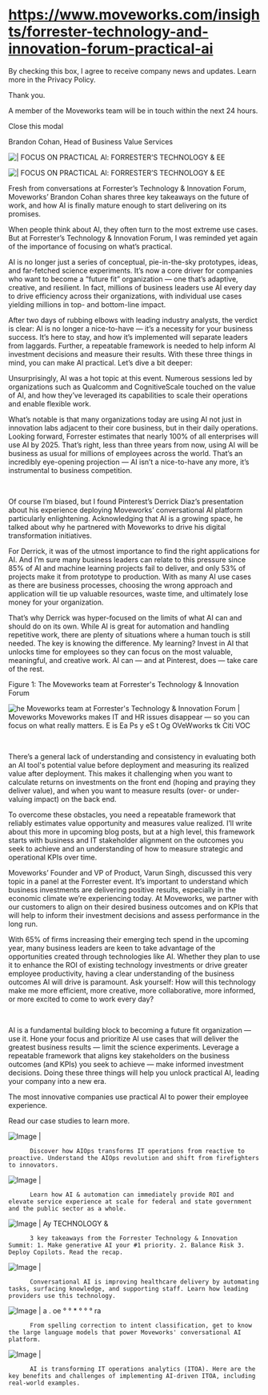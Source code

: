 # https://www.moveworks.com/insights/forrester-technology-and-innovation-forum-practical-ai

By checking this box, I agree to receive company news and updates. Learn more in the Privacy Policy.

Thank you.

A member of the Moveworks team will be in touch within the next 24 hours.



  Close this modal
  



Brandon Cohan, Head of Business Value Services


![ | FOCUS ON PRACTICAL Al: FORRESTER’S TECHNOLOGY & EE](https://www.moveworks.com/hubfs/Forrester%20T%26I%20Blog%20Header-3.png)

![ | FOCUS ON PRACTICAL Al: FORRESTER’S TECHNOLOGY & EE](https://www.moveworks.com/hubfs/Forrester%20T%26I%20Blog%20Header-3.png)

Fresh from conversations at Forrester’s Technology & Innovation Forum, Moveworks’ Brandon Cohan shares three key takeaways on the future of work, and how AI is finally mature enough to start delivering on its promises.

When people think about AI, they often turn to the most extreme use cases. But at Forrester’s Technology & Innovation Forum, I was reminded yet again of the importance of focusing on what’s practical. 

AI is no longer just a series of conceptual, pie-in-the-sky prototypes, ideas, and far-fetched science experiments. It’s now a core driver for companies who want to become a “future fit” organization — one that’s adaptive, creative, and resilient. In fact, millions of business leaders use AI every day to drive efficiency across their organizations, with individual use cases yielding millions in top- and bottom-line impact. 

After two days of rubbing elbows with leading industry analysts, the verdict is clear: AI is no longer a nice-to-have — it’s a necessity for your business success. It’s here to stay, and how it’s implemented will separate leaders from laggards. Further, a repeatable framework is needed to help inform AI investment decisions and measure their results. With these three things in mind, you can make AI practical. Let’s dive a bit deeper:

Unsurprisingly, AI was a hot topic at this event. Numerous sessions led by organizations such as Qualcomm and CognitiveScale touched on the value of AI, and how they’ve leveraged its capabilities to scale their operations and enable flexible work. 

What’s notable is that many organizations today are using AI not just in innovation labs adjacent to their core business, but in their daily operations. Looking forward, Forrester estimates that nearly 100% of all enterprises will use AI by 2025. That’s right, less than three years from now, using AI will be business as usual for millions of employees across the world. That’s an incredibly eye-opening projection — AI isn’t a nice-to-have any more, it’s instrumental to business competition.

 

Of course I’m biased, but I found Pinterest’s Derrick Diaz’s presentation about his experience deploying Moveworks’ conversational AI platform particularly enlightening. Acknowledging that AI is a growing space, he talked about why he partnered with Moveworks to drive his digital transformation initiatives.

For Derrick, it was of the utmost importance to find the right applications for AI. And I’m sure many business leaders can relate to this pressure since 85% of AI and machine learning projects fail to deliver, and only 53% of projects make it from prototype to production. With as many AI use cases as there are business processes, choosing the wrong approach and application will tie up valuable resources, waste time, and ultimately lose money for your organization.

That’s why Derrick was hyper-focused on the limits of what AI can and should do on its own. While AI is great for automation and handling repetitive work, there are plenty of situations where a human touch is still needed. The key is knowing the difference. My learning? Invest in AI that unlocks time for employees so they can focus on the most valuable, meaningful, and creative work. AI can — and at Pinterest, does — take care of the rest.

Figure 1: The Moveworks team at Forrester's Technology & Innovation Forum 

![he Moveworks team at Forrester's Technology & Innovation Forum | Moveworks Moveworks makes IT and HR issues disappear — so you can focus on what really matters. E is Ea Ps y eS t Og OVeWworks tk Citi VOC](https://www.moveworks.com/hs-fs/hubfs/IMG_0680.jpg)

 

There’s a general lack of understanding and consistency in evaluating both an AI tool's potential value before deployment and measuring its realized value after deployment. This makes it challenging when you want to calculate returns on investments on the front end (hoping and praying they deliver value), and when you want to measure results (over- or under-valuing impact) on the back end.

To overcome these obstacles, you need a repeatable framework that reliably estimates value opportunity and measures value realized. I’ll write about this more in upcoming blog posts, but at a high level, this framework starts with business and IT stakeholder alignment on the outcomes you seek to achieve and an understanding of how to measure strategic and operational KPIs over time.

Moveworks’ Founder and VP of Product, Varun Singh, discussed this very topic in a panel at the Forrester event. It’s important to understand which business investments are delivering positive results, especially in the economic climate we’re experiencing today. At Moveworks, we partner with our customers to align on their desired business outcomes and on KPIs that will help to inform their investment decisions and assess performance in the long run. 

With 65% of firms increasing their emerging tech spend in the upcoming year, many business leaders are keen to take advantage of the opportunities created through technologies like AI. Whether they plan to use it to enhance the ROI of existing technology investments or drive greater employee productivity, having a clear understanding of the business outcomes AI will drive is paramount. Ask yourself: How will this technology make me more efficient, more creative, more collaborative, more informed, or more excited to come to work every day?

 

AI is a fundamental building block to becoming a future fit organization — use it. Hone your focus and prioritize AI use cases that will deliver the greatest business results — limit the science experiments. Leverage a repeatable framework that aligns key stakeholders on the business outcomes (and KPIs) you seek to achieve — make informed investment decisions. Doing these three things will help you unlock practical AI, leading your company into a new era.

The most innovative companies use practical AI to power their employee experience.

Read our case studies to learn more. 

![Image | ](https://www.moveworks.com/hs-fs/hubfs/AIOps-featured-image.png)


          Discover how AIOps transforms IT operations from reactive to proactive. Understand the AIOps revolution and shift from firefighters to innovators.
        

![Image | ](https://www.moveworks.com/hs-fs/hubfs/Public-Sector-Convo-AI.png)


          Learn how AI & automation can immediately provide ROI and elevate service experience at scale for federal and state government and the public sector as a whole.
        

![Image | Ay TECHNOLOGY &](https://www.moveworks.com/hs-fs/hubfs/Forrester%20T%26I%20%281%29.png)


          3 key takeaways from the Forrester Technology & Innovation Summit: 1. Make generative AI your #1 priority. 2. Balance Risk 3. Deploy Copilots. Read the recap.
        

![Image | ](https://www.moveworks.com/hs-fs/hubfs/healthcare-test.png)


          Conversational AI is improving healthcare delivery by automating tasks, surfacing knowledge, and supporting staff. Learn how leading providers use this technology.
        

![Image | a . oe ° ° * ° ° ° ra](https://www.moveworks.com/hs-fs/hubfs/Moveworks_LLM_Feature.png)


          From spelling correction to intent classification, get to know the large language models that power Moveworks' conversational AI platform.
        

![Image | ](https://www.moveworks.com/hs-fs/hubfs/ITOA_feature.png)


          AI is transforming IT operations analytics (ITOA). Here are the key benefits and challenges of implementing AI-driven ITOA, including real-world examples.
        

